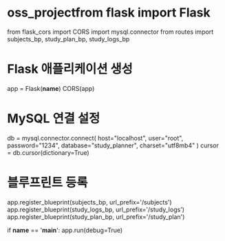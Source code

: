 # oss_projectfrom flask import Flask
from flask_cors import CORS
import mysql.connector
from routes import subjects_bp, study_plan_bp, study_logs_bp


# Flask 애플리케이션 생성
app = Flask(__name__)
CORS(app)

# MySQL 연결 설정
db = mysql.connector.connect(
    host="localhost",
    user="root",
    password="1234",
    database="study_planner",
    charset="utf8mb4"
)
cursor = db.cursor(dictionary=True)

# 블루프린트 등록
app.register_blueprint(subjects_bp, url_prefix='/subjects')
app.register_blueprint(study_logs_bp, url_prefix='/study_logs')
app.register_blueprint(study_plan_bp, url_prefix='/study_plan')

if __name__ == '__main__':
    app.run(debug=True)

